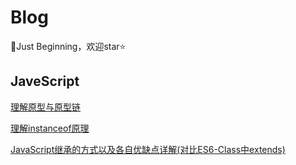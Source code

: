 # Blog
💎Just Beginning，欢迎star⭐
## JaveScript
[理解原型与原型链](https://github.com/jiaweiCao/Blog/issues/3)

[理解instanceof原理](https://github.com/jiaweiCao/Blog/issues/2)

[JavaScript继承的方式以及各自优缺点详解(对比ES6-Class中extends)](https://github.com/jiaweiCao/Blog/issues/1)

